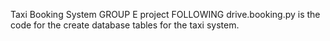 Taxi Booking System GROUP E project 
FOLLOWING drive.booking.py is the code for the create database tables for the taxi system.
